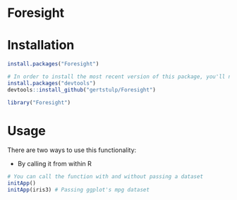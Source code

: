 
<!-- README.md is generated from README.Rmd. Please edit that file -->
Foresight
=========


Installation
============

``` r
install.packages("Foresight")

# In order to install the most recent version of this package, you'll need to use the "devtools"-package
install.packages("devtools")
devtools::install_github("gertstulp/Foresight")

library("Foresight")
```

Usage
=====

There are two ways to use this functionality:

-   By calling it from within R

``` r
# You can call the function with and without passing a dataset
initApp()
initApp(iris3) # Passing ggplot's mpg dataset
```
